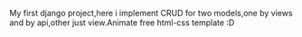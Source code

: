 My first django project,here i implement CRUD for two models,one by views and by api,other just view.Animate free html-css template :D
